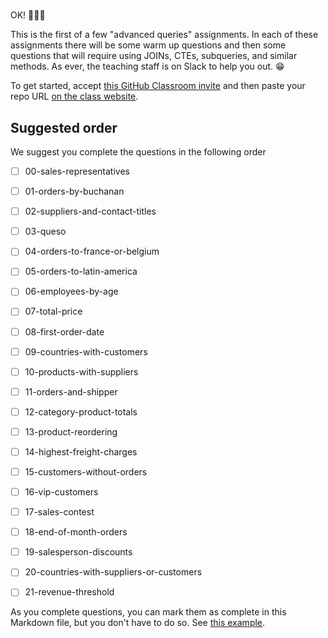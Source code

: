 # 

OK! 👏👏👏

This is the first of a few "advanced queries" assignments. In each of 
these assignments there will be some warm up questions and then some
questions that will require using JOINs, CTEs, subqueries, and similar
methods. As ever, the teaching staff is on Slack to help you out. 😁

To get started, accept
[this GitHub Classroom invite](https://classroom.github.com/a/qjOPeKxQ)
and then paste your repo URL [on the class website](https://www.858.mba/#meetings/sql-advanced-queries-01).



## Suggested order

We suggest you complete the questions in the following order

- [ ] 00-sales-representatives
- [ ] 01-orders-by-buchanan
- [ ] 02-suppliers-and-contact-titles
- [ ] 03-queso
- [ ] 04-orders-to-france-or-belgium
- [ ] 05-orders-to-latin-america
- [ ] 06-employees-by-age
- [ ] 07-total-price
- [ ] 08-first-order-date
- [ ] 09-countries-with-customers
- [ ] 10-products-with-suppliers
- [ ] 11-orders-and-shipper
- [ ] 12-category-product-totals
- [ ] 13-product-reordering
- [ ] 14-highest-freight-charges
- [ ] 15-customers-without-orders
- [ ] 16-vip-customers
- [ ] 17-sales-contest
- [ ] 18-end-of-month-orders
- [ ] 19-salesperson-discounts
- [ ] 20-countries-with-suppliers-or-customers
- [ ] 21-revenue-threshold


As you complete questions, you can mark them as complete
in this Markdown file,  but you don't have to do so.
See [this example](https://github.blog/2014-04-28-task-lists-in-all-markdown-documents/).

